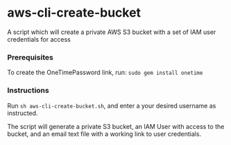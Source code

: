 # aws-cli-create-bucket
A script which will create a private AWS S3 bucket with a set of IAM user credentials for access

### Prerequisites
To create the OneTimePassword link, run:
`sudo gem install onetime`

### Instructions
Run `sh aws-cli-create-bucket.sh`, and enter a your desired username as instructed.

The script will generate a private S3 bucket, an IAM User with access to the bucket, and an email text file with a working link to user credentials.
